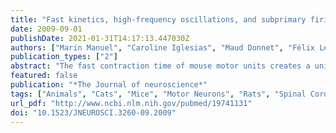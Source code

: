 ```yaml
---
title: "Fast kinetics, high-frequency oscillations, and subprimary firing range in adult mouse spinal motoneurons"
date: 2009-09-01
publishDate: 2021-01-31T14:17:13.447030Z
authors: ["Marin Manuel", "Caroline Iglesias", "Maud Donnet", "Félix Leroy", "C J Heckman", "Daniel Zytnicki"]
publication_types: ["2"]
abstract: "The fast contraction time of mouse motor units creates a unique situation in which motoneurons have to fire at low frequencies to produce small forces but also at very high frequency (much higher than in cat or rat motoneurons) to reach the fusion frequency of their motor units. To understand how this problem is solved, we performed intracellular recordings of adult mouse spinal motoneurons and investigated systematically their subthreshold properties and their discharge pattern. We show that mouse motoneurons have a much wider range of firing frequencies than cat and rat motoneurons because of three salient features. First, they have a short membrane time constant. This results in a higher cutoff frequency and a higher resonance frequency, which allow mouse motoneurons to integrate inputs at higher frequencies. Second, their afterhyperpolarization (AHP) is faster, allowing the motoneurons to discharge at a higher rate. Third, motoneurons display high-frequency (100-150 Hz) subthreshold oscillations during the interspike intervals. The fast membrane kinetics greatly favors the appearance of these oscillations, creating a \"subprimary range\" of firing. In this range, which has never been reported in cat and in rat spinal motoneurons, the oscillations follow the AHP and trigger spiking after a variable delay, allowing a discharge at low frequency but at the expense of an irregular rate."
featured: false
publication: "*The Journal of neuroscience*"
tags: ["Animals", "Cats", "Mice", "Motor Neurons", "Rats", "Spinal Cord", "Time Factors", "Membrane Potentials", "Action Potentials", "Age Factors", "Species Specificity", "Biological Clocks", "Mice- Inbred C57BL", "#nosource"]
url_pdf: "http://www.ncbi.nlm.nih.gov/pubmed/19741131"
doi: "10.1523/JNEUROSCI.3260-09.2009"
---
```



